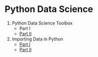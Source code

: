 # Python Data Science

1. Python Data Science Toolbox
   * Part I
   * [Part II](https://github.com/Rion5/Python_Data_Science/tree/master/Python_Data_Science_Toolbox_pt2)
2. Importing Data in Python
   * [Part I](https://github.com/Rion5/Python_Data_Science/tree/master/Importing_Data_in_Python_pt1)
   * [Part II](https://github.com/Rion5/Python_Data_Science/tree/master/Importing_Data_in_Python_pt2)
